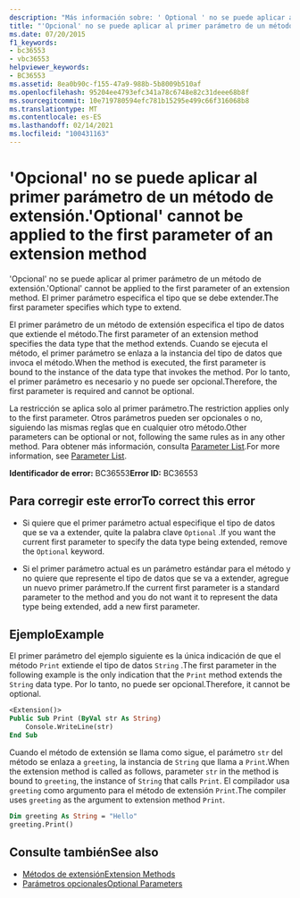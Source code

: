 ```yaml
---
description: "Más información sobre: ' Optional ' no se puede aplicar al primer parámetro de un método de extensión"
title: "'Opcional' no se puede aplicar al primer parámetro de un método de extensión."
ms.date: 07/20/2015
f1_keywords:
- bc36553
- vbc36553
helpviewer_keywords:
- BC36553
ms.assetid: 8ea0b90c-f155-47a9-988b-5b8009b510af
ms.openlocfilehash: 95204ee4793efc341a78c6748e82c31deee68b8f
ms.sourcegitcommit: 10e719780594efc781b15295e499c66f316068b8
ms.translationtype: MT
ms.contentlocale: es-ES
ms.lasthandoff: 02/14/2021
ms.locfileid: "100431163"
---
```

# <a name="optional-cannot-be-applied-to-the-first-parameter-of-an-extension-method"></a><span data-ttu-id="f9826-103">'Opcional' no se puede aplicar al primer parámetro de un método de extensión.</span><span class="sxs-lookup"><span data-stu-id="f9826-103">'Optional' cannot be applied to the first parameter of an extension method</span></span>

<span data-ttu-id="f9826-104">'Opcional' no se puede aplicar al primer parámetro de un método de extensión.</span><span class="sxs-lookup"><span data-stu-id="f9826-104">'Optional' cannot be applied to the first parameter of an extension method.</span></span> <span data-ttu-id="f9826-105">El primer parámetro especifica el tipo que se debe extender.</span><span class="sxs-lookup"><span data-stu-id="f9826-105">The first parameter specifies which type to extend.</span></span>  
  
 <span data-ttu-id="f9826-106">El primer parámetro de un método de extensión especifica el tipo de datos que extiende el método.</span><span class="sxs-lookup"><span data-stu-id="f9826-106">The first parameter of an extension method specifies the data type that the method extends.</span></span> <span data-ttu-id="f9826-107">Cuando se ejecuta el método, el primer parámetro se enlaza a la instancia del tipo de datos que invoca el método.</span><span class="sxs-lookup"><span data-stu-id="f9826-107">When the method is executed, the first parameter is bound to the instance of the data type that invokes the method.</span></span> <span data-ttu-id="f9826-108">Por lo tanto, el primer parámetro es necesario y no puede ser opcional.</span><span class="sxs-lookup"><span data-stu-id="f9826-108">Therefore, the first parameter is required and cannot be optional.</span></span>  
  
 <span data-ttu-id="f9826-109">La restricción se aplica solo al primer parámetro.</span><span class="sxs-lookup"><span data-stu-id="f9826-109">The restriction applies only to the first parameter.</span></span> <span data-ttu-id="f9826-110">Otros parámetros pueden ser opcionales o no, siguiendo las mismas reglas que en cualquier otro método.</span><span class="sxs-lookup"><span data-stu-id="f9826-110">Other parameters can be optional or not, following the same rules as in any other method.</span></span> <span data-ttu-id="f9826-111">Para obtener más información, consulta [Parameter List](../language-reference/statements/parameter-list.md).</span><span class="sxs-lookup"><span data-stu-id="f9826-111">For more information, see [Parameter List](../language-reference/statements/parameter-list.md).</span></span>  
  
 <span data-ttu-id="f9826-112">**Identificador de error:** BC36553</span><span class="sxs-lookup"><span data-stu-id="f9826-112">**Error ID:** BC36553</span></span>  
  
## <a name="to-correct-this-error"></a><span data-ttu-id="f9826-113">Para corregir este error</span><span class="sxs-lookup"><span data-stu-id="f9826-113">To correct this error</span></span>  
  
- <span data-ttu-id="f9826-114">Si quiere que el primer parámetro actual especifique el tipo de datos que se va a extender, quite la palabra clave `Optional` .</span><span class="sxs-lookup"><span data-stu-id="f9826-114">If you want the current first parameter to specify the data type being extended, remove the `Optional` keyword.</span></span>  
  
- <span data-ttu-id="f9826-115">Si el primer parámetro actual es un parámetro estándar para el método y no quiere que represente el tipo de datos que se va a extender, agregue un nuevo primer parámetro.</span><span class="sxs-lookup"><span data-stu-id="f9826-115">If the current first parameter is a standard parameter to the method and you do not want it to represent the data type being extended, add a new first parameter.</span></span>  
  
## <a name="example"></a><span data-ttu-id="f9826-116">Ejemplo</span><span class="sxs-lookup"><span data-stu-id="f9826-116">Example</span></span>  

 <span data-ttu-id="f9826-117">El primer parámetro del ejemplo siguiente es la única indicación de que el método `Print` extiende el tipo de datos `String` .</span><span class="sxs-lookup"><span data-stu-id="f9826-117">The first parameter in the following example is the only indication that the `Print` method extends the `String` data type.</span></span> <span data-ttu-id="f9826-118">Por lo tanto, no puede ser opcional.</span><span class="sxs-lookup"><span data-stu-id="f9826-118">Therefore, it cannot be optional.</span></span>  
  
```vb  
<Extension()>  
Public Sub Print (ByVal str As String)  
    Console.WriteLine(str)  
End Sub  
```  
  
 <span data-ttu-id="f9826-119">Cuando el método de extensión se llama como sigue, el parámetro `str` del método se enlaza a `greeting`, la instancia de `String` que llama a `Print`.</span><span class="sxs-lookup"><span data-stu-id="f9826-119">When the extension method is called as follows, parameter `str` in the method is bound to `greeting`, the instance of `String` that calls `Print`.</span></span> <span data-ttu-id="f9826-120">El compilador usa `greeting` como argumento para el método de extensión `Print`.</span><span class="sxs-lookup"><span data-stu-id="f9826-120">The compiler uses `greeting` as the argument to extension method `Print`.</span></span>  
  
```vb  
Dim greeting As String = "Hello"  
greeting.Print()  
```  
  
## <a name="see-also"></a><span data-ttu-id="f9826-121">Consulte también</span><span class="sxs-lookup"><span data-stu-id="f9826-121">See also</span></span>

- [<span data-ttu-id="f9826-122">Métodos de extensión</span><span class="sxs-lookup"><span data-stu-id="f9826-122">Extension Methods</span></span>](../programming-guide/language-features/procedures/extension-methods.md)
- [<span data-ttu-id="f9826-123">Parámetros opcionales</span><span class="sxs-lookup"><span data-stu-id="f9826-123">Optional Parameters</span></span>](../programming-guide/language-features/procedures/optional-parameters.md)
